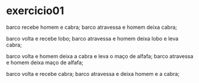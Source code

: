 # exercicio01

barco recebe homem e cabra;
barco atravessa e homem deixa cabra;

barco volta e recebe lobo;
barco atravessa e homem deixa lobo e leva cabra;

barco volta e homem deixa a cabra e leva o maço de alfafa;
barco atravessa e homem deixa maço de alfafa;

barco volta e recebe cabra;
barco atravessa e deixa homem e a cabra;




